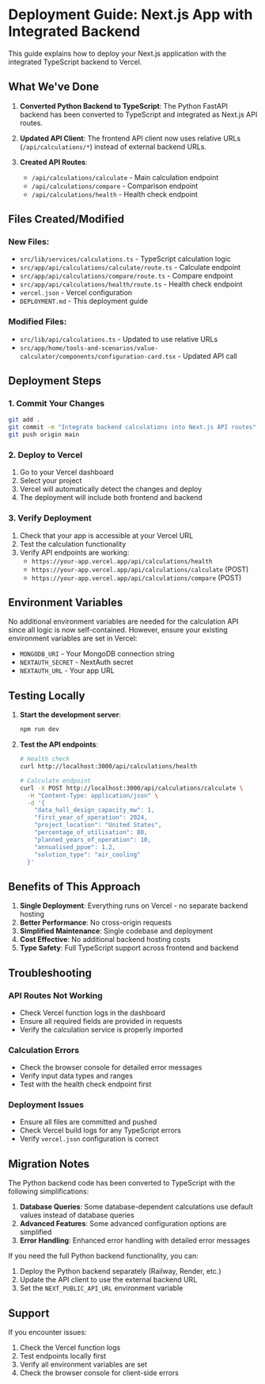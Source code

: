 # Deployment Guide: Next.js App with Integrated Backend

This guide explains how to deploy your Next.js application with the integrated TypeScript backend to Vercel.

## What We've Done

1. **Converted Python Backend to TypeScript**: The Python FastAPI backend has been converted to TypeScript and integrated as Next.js API routes.

2. **Updated API Client**: The frontend API client now uses relative URLs (`/api/calculations/*`) instead of external backend URLs.

3. **Created API Routes**: 
   - `/api/calculations/calculate` - Main calculation endpoint
   - `/api/calculations/compare` - Comparison endpoint  
   - `/api/calculations/health` - Health check endpoint

## Files Created/Modified

### New Files:
- `src/lib/services/calculations.ts` - TypeScript calculation logic
- `src/app/api/calculations/calculate/route.ts` - Calculate endpoint
- `src/app/api/calculations/compare/route.ts` - Compare endpoint
- `src/app/api/calculations/health/route.ts` - Health check endpoint
- `vercel.json` - Vercel configuration
- `DEPLOYMENT.md` - This deployment guide

### Modified Files:
- `src/lib/api/calculations.ts` - Updated to use relative URLs
- `src/app/home/tools-and-scenarios/value-calculator/components/configuration-card.tsx` - Updated API call

## Deployment Steps

### 1. Commit Your Changes
```bash
git add .
git commit -m "Integrate backend calculations into Next.js API routes"
git push origin main
```

### 2. Deploy to Vercel
1. Go to your Vercel dashboard
2. Select your project
3. Vercel will automatically detect the changes and deploy
4. The deployment will include both frontend and backend

### 3. Verify Deployment
1. Check that your app is accessible at your Vercel URL
2. Test the calculation functionality
3. Verify API endpoints are working:
   - `https://your-app.vercel.app/api/calculations/health`
   - `https://your-app.vercel.app/api/calculations/calculate` (POST)
   - `https://your-app.vercel.app/api/calculations/compare` (POST)

## Environment Variables

No additional environment variables are needed for the calculation API since all logic is now self-contained. However, ensure your existing environment variables are set in Vercel:

- `MONGODB_URI` - Your MongoDB connection string
- `NEXTAUTH_SECRET` - NextAuth secret
- `NEXTAUTH_URL` - Your app URL

## Testing Locally

1. **Start the development server**:
   ```bash
   npm run dev
   ```

2. **Test the API endpoints**:
   ```bash
   # Health check
   curl http://localhost:3000/api/calculations/health
   
   # Calculate endpoint
   curl -X POST http://localhost:3000/api/calculations/calculate \
     -H "Content-Type: application/json" \
     -d '{
       "data_hall_design_capacity_mw": 1,
       "first_year_of_operation": 2024,
       "project_location": "United States",
       "percentage_of_utilisation": 80,
       "planned_years_of_operation": 10,
       "annualised_ppue": 1.2,
       "solution_type": "air_cooling"
     }'
   ```

## Benefits of This Approach

1. **Single Deployment**: Everything runs on Vercel - no separate backend hosting
2. **Better Performance**: No cross-origin requests
3. **Simplified Maintenance**: Single codebase and deployment
4. **Cost Effective**: No additional backend hosting costs
5. **Type Safety**: Full TypeScript support across frontend and backend

## Troubleshooting

### API Routes Not Working
- Check Vercel function logs in the dashboard
- Ensure all required fields are provided in requests
- Verify the calculation service is properly imported

### Calculation Errors
- Check the browser console for detailed error messages
- Verify input data types and ranges
- Test with the health check endpoint first

### Deployment Issues
- Ensure all files are committed and pushed
- Check Vercel build logs for any TypeScript errors
- Verify `vercel.json` configuration is correct

## Migration Notes

The Python backend code has been converted to TypeScript with the following simplifications:

1. **Database Queries**: Some database-dependent calculations use default values instead of database queries
2. **Advanced Features**: Some advanced configuration options are simplified
3. **Error Handling**: Enhanced error handling with detailed error messages

If you need the full Python backend functionality, you can:
1. Deploy the Python backend separately (Railway, Render, etc.)
2. Update the API client to use the external backend URL
3. Set the `NEXT_PUBLIC_API_URL` environment variable

## Support

If you encounter issues:
1. Check the Vercel function logs
2. Test endpoints locally first
3. Verify all environment variables are set
4. Check the browser console for client-side errors 